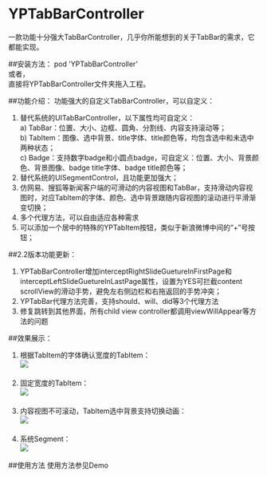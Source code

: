 # YPTabBarController
一款功能十分强大TabBarController，几乎你所能想到的关于TabBar的需求，它都能实现。

##安装方法：
pod 'YPTabBarController'<br>
或者，<br>
直接将YPTabBarController文件夹拖入工程。

##功能介绍：
功能强大的自定义TabBarController，可以自定义：<br>
1. 替代系统的UITabBarController，以下属性均可自定义：<br>
    a) TabBar：位置、大小、边框、圆角、分割线、内容支持滚动等；<br>
    b) TabItem：图像、选中背景、title字体、title颜色等，均包含选中和未选中两种状态；<br>
    c) Badge：支持数字badge和小圆点badge，可自定义：位置、大小、背景颜色、背景图像、badge title字体、badge title颜色等；<br>
2. 替代系统的UISegmentControl，且功能更加强大；<br>
3. 仿网易、搜狐等新闻客户端的可滑动的内容视图和TabBar，支持滑动内容视图时，对应TabItem的字体、颜色、选中背景跟随内容视图的滚动进行平滑渐变切换；<br>
4. 多个代理方法，可以自由适应各种需求
5. 可以添加一个居中的特殊的YPTabItem按钮，类似于新浪微博中间的“+”号按钮；

##2.2版本功能更新：
1. YPTabBarController增加interceptRightSlideGuetureInFirstPage和interceptLeftSlideGuetureInLastPage属性，设置为YES可拦截content scrollView的滑动手势，避免左右侧边栏和右拖返回的手势冲突；
2. YPTabBar代理方法完善，支持should、will、did等3个代理方法
3. 修复跳转到其他界面，所有child view controller都调用viewWillAppear等方法的问题

##效果展示：
         
1. 根据TabItem的字体确认宽度的TabItem：<br>
![](https://github.com/yuping1989/YPTabBarController/blob/master/YPTabBarController/Demo/DynamicItemWidthTab.gif)
<br><br>
2. 固定宽度的TabItem：<br>
![](https://github.com/yuping1989/YPTabBarController/blob/master/YPTabBarController/Demo/FixedItemWidthTab.gif) 
<br><br>
3. 内容视图不可滚动，TabItem选中背景支持切换动画：<br>
![](https://github.com/yuping1989/YPTabBarController/blob/master/YPTabBarController/Demo/UnscrollTab.gif) 
<br><br>
4. 系统Segment：<br>
![](https://github.com/yuping1989/YPTabBarController/blob/master/YPTabBarController/Demo/SegmentTab.gif) 

##使用方法
使用方法参见Demo
